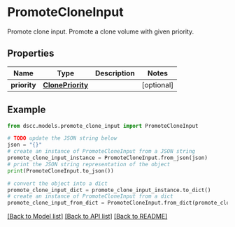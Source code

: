 # PromoteCloneInput

Promote clone input. Promote a clone volume with given priority.

## Properties

Name | Type | Description | Notes
------------ | ------------- | ------------- | -------------
**priority** | [**ClonePriority**](ClonePriority.md) |  | [optional] 

## Example

```python
from dscc.models.promote_clone_input import PromoteCloneInput

# TODO update the JSON string below
json = "{}"
# create an instance of PromoteCloneInput from a JSON string
promote_clone_input_instance = PromoteCloneInput.from_json(json)
# print the JSON string representation of the object
print(PromoteCloneInput.to_json())

# convert the object into a dict
promote_clone_input_dict = promote_clone_input_instance.to_dict()
# create an instance of PromoteCloneInput from a dict
promote_clone_input_from_dict = PromoteCloneInput.from_dict(promote_clone_input_dict)
```
[[Back to Model list]](../README.md#documentation-for-models) [[Back to API list]](../README.md#documentation-for-api-endpoints) [[Back to README]](../README.md)


